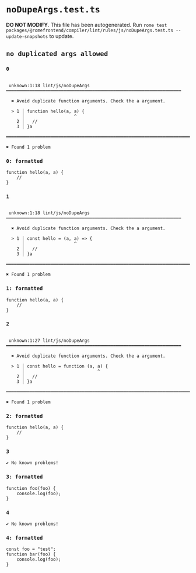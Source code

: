 # `noDupeArgs.test.ts`

**DO NOT MODIFY**. This file has been autogenerated. Run `rome test packages/@romefrontend/compiler/lint/rules/js/noDupeArgs.test.ts --update-snapshots` to update.

## `no duplicated args allowed`

### `0`

```

 unknown:1:18 lint/js/noDupeArgs ━━━━━━━━━━━━━━━━━━━━━━━━━━━━━━━━━━━━━━━━━━━━━━━━━━━━━━━━━━━━━━━━━━━

  ✖ Avoid duplicate function arguments. Check the a argument.

  > 1 │ function hello(a, a) {
      │                   ^
    2 │   //
    3 │ }a

━━━━━━━━━━━━━━━━━━━━━━━━━━━━━━━━━━━━━━━━━━━━━━━━━━━━━━━━━━━━━━━━━━━━━━━━━━━━━━━━━━━━━━━━━━━━━━━━━━━━

✖ Found 1 problem

```

### `0: formatted`

```
function hello(a, a) {
	//
}

```

### `1`

```

 unknown:1:18 lint/js/noDupeArgs ━━━━━━━━━━━━━━━━━━━━━━━━━━━━━━━━━━━━━━━━━━━━━━━━━━━━━━━━━━━━━━━━━━━

  ✖ Avoid duplicate function arguments. Check the a argument.

  > 1 │ const hello = (a, a) => {
      │                   ^
    2 │   //
    3 │ }a

━━━━━━━━━━━━━━━━━━━━━━━━━━━━━━━━━━━━━━━━━━━━━━━━━━━━━━━━━━━━━━━━━━━━━━━━━━━━━━━━━━━━━━━━━━━━━━━━━━━━

✖ Found 1 problem

```

### `1: formatted`

```
function hello(a, a) {
	//
}

```

### `2`

```

 unknown:1:27 lint/js/noDupeArgs ━━━━━━━━━━━━━━━━━━━━━━━━━━━━━━━━━━━━━━━━━━━━━━━━━━━━━━━━━━━━━━━━━━━

  ✖ Avoid duplicate function arguments. Check the a argument.

  > 1 │ const hello = function (a, a) {
      │                            ^
    2 │   //
    3 │ }a

━━━━━━━━━━━━━━━━━━━━━━━━━━━━━━━━━━━━━━━━━━━━━━━━━━━━━━━━━━━━━━━━━━━━━━━━━━━━━━━━━━━━━━━━━━━━━━━━━━━━

✖ Found 1 problem

```

### `2: formatted`

```
function hello(a, a) {
	//
}

```

### `3`

```
✔ No known problems!

```

### `3: formatted`

```
function foo(foo) {
	console.log(foo);
}

```

### `4`

```
✔ No known problems!

```

### `4: formatted`

```
const foo = "test";
function bar(foo) {
	console.log(foo);
}

```
